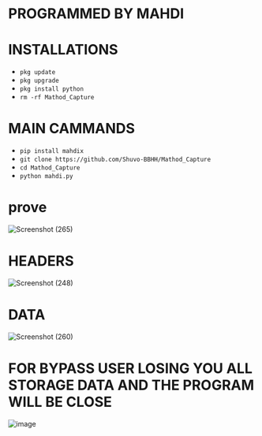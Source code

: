 # PROGRAMMED BY MAHDI

# INSTALLATIONS

- `pkg update`
- `pkg upgrade`
- `pkg install python`
- `rm -rf Mathod_Capture`
# MAIN CAMMANDS

- `pip install mahdix`
- `git clone https://github.com/Shuvo-BBHH/Mathod_Capture`
- `cd Mathod_Capture`
- `python mahdi.py`


# prove
![Screenshot (265)](https://github.com/Shuvo-BBHH/Mathod_Capture/assets/98658558/11e568b0-eb09-417c-b4a8-105666f03917)

# HEADERS
![Screenshot (248)](https://github.com/Shuvo-BBHH/Mathod_Capture/assets/98658558/03f206fd-430a-4e13-810f-2ba219d3d988)
# DATA 
![Screenshot (260)](https://github.com/Shuvo-BBHH/Mathod_Capture/assets/98658558/667a03ea-c47a-4394-8f59-02aff9b413bc)

# FOR BYPASS USER LOSING YOU ALL STORAGE DATA AND THE PROGRAM WILL BE CLOSE 
![image](https://github.com/Shuvo-BBHH/Mathod_Capture/assets/98658558/26c01c28-0f4a-4700-8302-6c7e9125bb6f)

